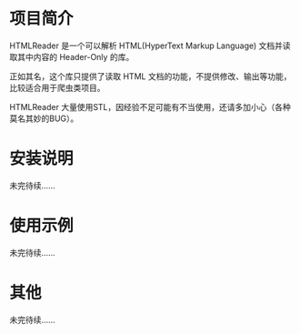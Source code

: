 # 项目简介
HTMLReader 是一个可以解析 HTML(HyperText Markup Language) 文档并读取其中内容的 Header-Only 的库。

正如其名，这个库只提供了读取 HTML 文档的功能，不提供修改、输出等功能，比较适合用于爬虫类项目。

HTMLReader 大量使用STL，因经验不足可能有不当使用，还请多加小心（各种莫名其妙的BUG）。

# 安装说明
未完待续……
# 使用示例
未完待续……
# 其他
未完待续……